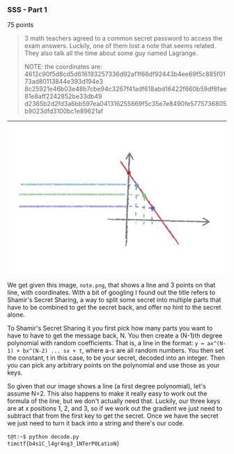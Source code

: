 ### SSS - Part 1
75 points
> 3 math teachers agreed to a common secret password to access the exam answers. Luckily, one of them lost a note that seems related. They also talk all the time about some guy named Lagrange.
>
> NOTE: the coordinates are:  
> 4612c90f5d8cd5d616193257336d92af1f66df92443b4ee69f5c885f0173ad80113844e393d194e3  
> 8c25921e46b03e48b7cbe94c3267f41adf618abd16422f660b59df6fae81e8aff2242852be33db49  
> d2385b2d2fd3a6bb597ea041316255869f5c35e7e8490fe5775736805b9023dfd3100bc1e89621af  

---

![note.png][00_Note]

We get given this image, `note.png`, that shows a line and 3 points on that line, with coordinates. With a bit of googling I found out the title refers to Shamir's Secret Sharing, a way to split some secret into multiple parts that have to be combined to get the secret back, and offer no hint to the secret alone.

To Shamir's Secret Sharing it you first pick how many parts you want to have to have to get the message back, N. You then create a (N-1)th degree polynomial with random coefficients. That is, a line in the format: `y = ax^(N-1) + bx^(N-2) ... sx + t`, where a-s are all random numbers. You then set the constant, t in this case, to be your secret, decoded into an integer. Then you can pick any arbitrary points on the polynomial and use those as your keys.

So given that our image shows a line (a first degree polynomial), let's assume N=2. This also happens to make it really easy to work out the formula of the line, but we don't actually need that. Luckily, our three keys are at x positions 1, 2, and 3, so if we work out the gradient we just need to subtract that from the first key to get the secret. Once we have the secret we just need to turn it back into a string and there's our code.

```
t@t:~$ python decode.py
timctf{b4s1C_l4gr4ng3_1NTerP0LatioN}
```


[00_Note]: note.png
